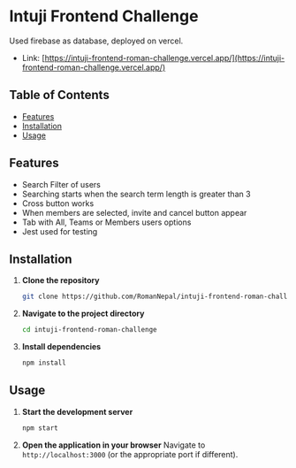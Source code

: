 # Intuji Frontend Challenge

Used firebase as database, deployed on vercel.

- Link: [https://intuji-frontend-roman-challenge.vercel.app/](https://intuji-frontend-roman-challenge.vercel.app/)

## Table of Contents

- [Features](#features)
- [Installation](#installation)
- [Usage](#usage)

## Features

- Search Filter of users
- Searching starts when the search term length is greater than 3
- Cross button works
- When members are selected, invite and cancel button appear
- Tab with All, Teams or Members users options
- Jest used for testing

## Installation

1. **Clone the repository**

   ```bash
   git clone https://github.com/RomanNepal/intuji-frontend-roman-challenge
   ```

2. **Navigate to the project directory**

   ```bash
   cd intuji-frontend-roman-challenge
   ```

3. **Install dependencies**
   ```bash
   npm install
   ```

## Usage

1. **Start the development server**

   ```bash
   npm start
   ```

2. **Open the application in your browser**
   Navigate to `http://localhost:3000` (or the appropriate port if different).
